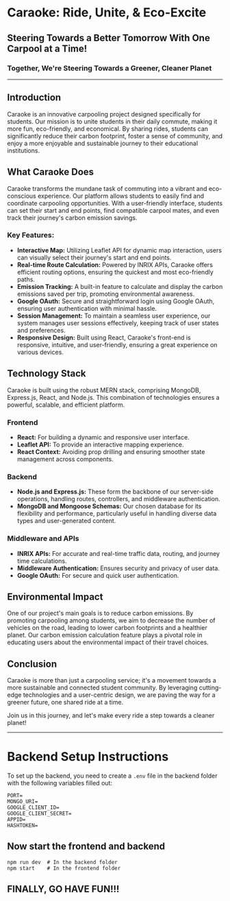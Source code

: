 # Caraoke: Ride, Unite, & Eco-Excite

## Steering Towards a Better Tomorrow With One Carpool at a Time!

### **Together, We're Steering Towards a Greener, Cleaner Planet**

---

## Introduction
Caraoke is an innovative carpooling project designed specifically for students. Our mission is to unite students in their daily commute, making it more fun, eco-friendly, and economical. By sharing rides, students can significantly reduce their carbon footprint, foster a sense of community, and enjoy a more enjoyable and sustainable journey to their educational institutions.

## What Caraoke Does
Caraoke transforms the mundane task of commuting into a vibrant and eco-conscious experience. Our platform allows students to easily find and coordinate carpooling opportunities. With a user-friendly interface, students can set their start and end points, find compatible carpool mates, and even track their journey's carbon emission savings.

### Key Features:
- **Interactive Map:** Utilizing Leaflet API for dynamic map interaction, users can visually select their journey's start and end points.
- **Real-time Route Calculation:** Powered by INRIX APIs, Caraoke offers efficient routing options, ensuring the quickest and most eco-friendly paths.
- **Emission Tracking:** A built-in feature to calculate and display the carbon emissions saved per trip, promoting environmental awareness.
- **Google OAuth:** Secure and straightforward login using Google OAuth, ensuring user authentication with minimal hassle.
- **Session Management:** To maintain a seamless user experience, our system manages user sessions effectively, keeping track of user states and preferences.
- **Responsive Design:** Built using React, Caraoke's front-end is responsive, intuitive, and user-friendly, ensuring a great experience on various devices.

## Technology Stack
Caraoke is built using the robust MERN stack, comprising MongoDB, Express.js, React, and Node.js. This combination of technologies ensures a powerful, scalable, and efficient platform.

### Frontend
- **React:** For building a dynamic and responsive user interface.
- **Leaflet API:** To provide an interactive mapping experience.
- **React Context:** Avoiding prop drilling and ensuring smoother state management across components.

### Backend
- **Node.js and Express.js:** These form the backbone of our server-side operations, handling routes, controllers, and middleware authentication.
- **MongoDB and Mongoose Schemas:** Our chosen database for its flexibility and performance, particularly useful in handling diverse data types and user-generated content.

### Middleware and APIs
- **INRIX APIs:** For accurate and real-time traffic data, routing, and journey time calculations.
- **Middleware Authentication:** Ensures security and privacy of user data.
- **Google OAuth:** For secure and quick user authentication.

## Environmental Impact
One of our project's main goals is to reduce carbon emissions. By promoting carpooling among students, we aim to decrease the number of vehicles on the road, leading to lower carbon footprints and a healthier planet. Our carbon emission calculation feature plays a pivotal role in educating users about the environmental impact of their travel choices.

## Conclusion
Caraoke is more than just a carpooling service; it's a movement towards a more sustainable and connected student community. By leveraging cutting-edge technologies and a user-centric design, we are paving the way for a greener future, one shared ride at a time.

Join us in this journey, and let's make every ride a step towards a cleaner planet!

---

# Backend Setup Instructions

To set up the backend, you need to create a `.env` file in the backend folder with the following variables filled out:

```env
PORT=
MONGO_URI=
GOOGLE_CLIENT_ID=
GOOGLE_CLIENT_SECRET=
APPID=
HASHTOKEN=

```

## Now start the frontend and backend

```
npm run dev  # In the backend folder
npm start    # In the frontend folder
```

## FINALLY, GO HAVE FUN!!!
